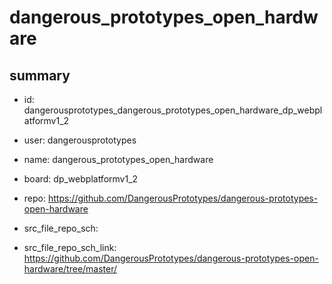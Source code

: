 # dangerous_prototypes_open_hardware
 
## summary 
* id: dangerousprototypes_dangerous_prototypes_open_hardware_dp_webplatformv1_2
* user: dangerousprototypes
* name: dangerous_prototypes_open_hardware
* board: dp_webplatformv1_2
* repo: https://github.com/DangerousPrototypes/dangerous-prototypes-open-hardware



* src_file_repo_sch: 
* src_file_repo_sch_link: https://github.com/DangerousPrototypes/dangerous-prototypes-open-hardware/tree/master/






